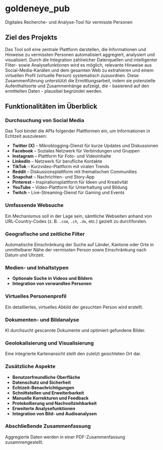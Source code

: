 # goldeneye_pub
Digitales Recherche- und Analyse-Tool für vermisste Personen

## Ziel des Projekts
Das Tool soll eine zentrale Plattform darstellen, die Informationen und Hinweise zu vermissten Personen automatisiert aggregiert, analysiert und visualisiert. Durch die Integration zahlreicher Datenquellen und intelligenter Filter- sowie Analysefunktionen wird es möglich, relevante Hinweise aus Social-Media-Kanälen und dem gesamten Web zu extrahieren und einem virtuellen Profil (virtuelle Person) systematisch zuzuordnen. Diese Zusammenführung unterstützt die Ermittlungsarbeit, indem sie potenzielle Aufenthaltsorte und Zusammenhänge aufzeigt, die - basierend auf den ermittelten Daten - plausibel begründet werden.

## Funktionalitäten im Überblick

### Durchsuchung von Social Media
Das Tool bindet die APIs folgender Plattformen ein, um Informationen in Echtzeit auszulesen:

- **Twitter (X)** – Mikroblogging-Dienst für kurze Updates und Diskussionen
- **Facebook** – Soziales Netzwerk für Verbindungen und Gruppen
- **Instagram** – Plattform für Foto- und Videoinhalte
- **LinkedIn** – Netzwerk für berufliche Kontakte
- **TikTok** – Kurzvideo-Plattform mit viralen Trends
- **Reddit** – Diskussionsplattform mit thematischen Communities
- **Snapchat** – Nachrichten- und Story-App
- **Pinterest** – Inspirationsplattform für Ideen und Kreativität
- **YouTube** – Video-Plattform für Unterhaltung und Bildung
- **Twitch** – Live-Streaming-Dienst für Gaming und Events

### Umfassende Websuche
Ein Mechanismus soll in der Lage sein, sämtliche Webseiten anhand von URL-Country-Codes (z. B. `.com`, `.ch`, `.de`, etc.) gezielt zu durchforsten.

### Geografische und zeitliche Filter
Automatische Einschränkung der Suche auf Länder, Kantone oder Orte in unmittelbarer Nähe der vermissten Person sowie Einschränkung nach Datum und Uhrzeit.

### Medien- und Inhaltstypen
- **Optionale Suche in Videos und Bildern**
- **Integration von verwandten Personen**

### Virtuelles Personenprofil
Ein detailliertes, virtuelles Abbild der gesuchten Person wird erstellt.

### Dokumenten- und Bildanalyse
KI durchsucht gescannte Dokumente und optimiert gefundene Bilder.

### Geolokalisierung und Visualisierung
Eine integrierte Kartenansicht stellt den zuletzt gesichteten Ort dar.

### Zusätzliche Aspekte
- **Benutzerfreundliche Oberfläche**
- **Datenschutz und Sicherheit**
- **Echtzeit-Benachrichtigungen**
- **Schnittstellen und Erweiterbarkeit**
- **Manuelle Korrekturen und Feedback**
- **Protokollierung und Nachvollziehbarkeit**
- **Erweiterte Analysefunktionen**
- **Integration von Bild- und Audioanalysen**

### Abschließende Zusammenfassung
Aggregierte Daten werden in einer PDF-Zusammenfassung zusammengestellt.

